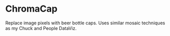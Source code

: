# ChromaCap
Replace image pixels with beer bottle caps. Uses similar mosaic techniques as my Chuck and People DataViz.
